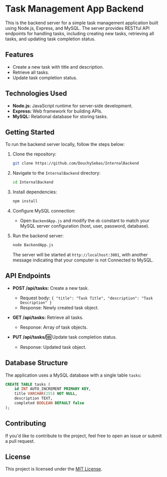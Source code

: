 # Task Management App Backend

This is the backend server for a simple task management application built using Node.js, Express, and MySQL. The server provides RESTful API endpoints for handling tasks, including creating new tasks, retrieving all tasks, and updating task completion status.

## Features

- Create a new task with title and description.
- Retrieve all tasks.
- Update task completion status.

## Technologies Used

- **Node.js:** JavaScript runtime for server-side development.
- **Express:** Web framework for building APIs.
- **MySQL:** Relational database for storing tasks.

## Getting Started

To run the backend server locally, follow the steps below:

1. Clone the repository:

   ```bash
   git clone https://github.com/DouchySebas/InternalBackend
   ```

2. Navigate to the `InternalBackend` directory:

   ```bash
   cd InternalBackend
   ```

3. Install dependencies:

   ```bash
   npm install
   ```

4. Configure MySQL connection:

   - Open `BackendApp.js` and modify the `db` constant to match your MySQL server configuration (host, user, password, database).

5. Run the backend server:

   ```bash
   node BackendApp.js
   ```

   The server will be started at `http://localhost:3001`, with another message indicating that your computer is not Connected to MySQL.

## API Endpoints

- **POST /api/tasks:** Create a new task.
  - Request body: `{ "title": "Task Title", "description": "Task Description" }`
  - Response: Newly created task object.

- **GET /api/tasks:** Retrieve all tasks.
  - Response: Array of task objects.

- **PUT /api/tasks/:id:** Update task completion status.
  - Response: Updated task object.

## Database Structure

The application uses a MySQL database with a single table `tasks`:

```sql
CREATE TABLE tasks (
    id INT AUTO_INCREMENT PRIMARY KEY,
    title VARCHAR(255) NOT NULL,
    description TEXT,
    completed BOOLEAN DEFAULT false
);
```

## Contributing

If you'd like to contribute to the project, feel free to open an issue or submit a pull request.

## License

This project is licensed under the [MIT License](LICENSE).
